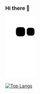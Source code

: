 ### Hi there 👋

![Snake animation](https://github.com/rafaballerini/rafaballerini/blob/output/github-contribution-grid-snake.svg)

[![Top Langs](https://github-readme-stats.vercel.app/api/top-langs/?username=danibex&layout=compact)](https://github.com/danibex/github-readme-stats)


<!--
**danibex/danibex** is a ✨ _special_ ✨ repository because its `README.md` (this file) appears on your GitHub profile.

Here are some ideas to get you started:

- 🔭 I’m currently working on ...
- 🌱 I’m currently learning ...
- 👯 I’m looking to collaborate on ...
- 🤔 I’m looking for help with ...
- 💬 Ask me about ...
- 📫 How to reach me: ...
- 😄 Pronouns: ...
- ⚡ Fun fact: ...
-->
